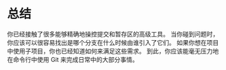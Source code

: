 

# 总结

<p>你已经接触了很多能够精确地操控提交和暂存区的高级工具。
当你碰到问题时，你应该可以很容易找出是哪个分支在什么时候由谁引入了它们。
如果你想在项目中使用子项目，你也已经知道如何来满足这些需求。
到此，你应该能毫无压力地在命令行中使用 Git 来完成日常中的大部分事情。</p>
